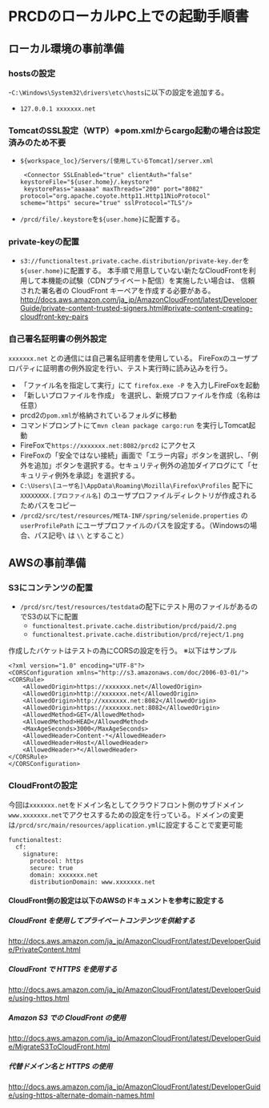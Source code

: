 # PRCDのローカルPC上での起動手順書
## ローカル環境の事前準備
### hostsの設定
 -`C:\Windows\System32\drivers\etc\hosts`に以下の設定を追加する。
  - `127.0.0.1 xxxxxxx.net`



### TomcatのSSL設定（WTP）※pom.xmlからcargo起動の場合は設定済みのため不要
  - `${workspace_loc}/Servers/[使用しているTomcat]/server.xml`

         <Connector SSLEnabled="true" clientAuth="false" keystoreFile="${user.home}/.keystore"
         keystorePass="aaaaaa" maxThreads="200" port="8082" protocol="org.apache.coyote.http11.Http11NioProtocol" scheme="https" secure="true" sslProtocol="TLS"/>

  - `/prcd/file/.keystore`を`${user.home}`に配置する。


### private-keyの配置
  - `s3://functionaltest.private.cache.distribution/private-key.der`を`${user.home}`に配置する。
     本手順で用意していない新たなCloudFrontを利用して本機能の試験（CDNプライベート配信）を実施したい場合は、
     信頼された署名者の CloudFront キーペアを作成する必要がある。
     http://docs.aws.amazon.com/ja_jp/AmazonCloudFront/latest/DeveloperGuide/private-content-trusted-signers.html#private-content-creating-cloudfront-key-pairs

### 自己署名証明書の例外設定
`xxxxxxx.net` との通信には自己署名証明書を使用している。
FireFoxのユーザプロパティに証明書の例外設定を行い、テスト実行時に読み込みを行う。

 -  「ファイル名を指定して実行」にて `firefox.exe -P` を入力しFireFoxを起動
 - 「新しいプロファイルを作成」 を選択し、新規プロファイルを作成（名称は任意）
 - prcd2の`pom.xml`が格納されているフォルダに移動
 - コマンドプロンプトにて`mvn clean package cargo:run` を実行しTomcat起動
 - FireFoxで`https://xxxxxxx.net:8082/prcd2` にアクセス
 - FireFoxの「安全ではない接続」画面で「エラー内容」ボタンを選択し、「例外を追加」ボタンを選択する。セキュリティ例外の追加ダイアログにて「セキュリティ例外を承認」を選択する。
 - `C:\Users\[ユーザ名]\AppData\Roaming\Mozilla\Firefox\Profiles` 配下に`XXXXXXXX.[プロファイル名]` のユーザプロファイルディレクトリが作成されるためパスをコピー
 - `/prcd2/src/test/resources/META-INF/spring/selenide.properties` の`userProfilePath` にユーザプロファイルのパスを設定する。（Windowsの場合、パス記号`\` は `\\` とすること）

## AWSの事前準備
### S3にコンテンツの配置
 - `/prcd/src/test/resources/testdata`の配下にテスト用のファイルがあるのでS3の以下に配置
   - `functionaltest.private.cache.distribution/prcd/paid/2.png`
   - `functionaltest.private.cache.distribution/prcd/reject/1.png`


作成したバケットはテストの為にCORSの設定を行う。
※以下はサンプル

    <?xml version="1.0" encoding="UTF-8"?>
    <CORSConfiguration xmlns="http://s3.amazonaws.com/doc/2006-03-01/">
    <CORSRule>
        <AllowedOrigin>https://xxxxxxx.net</AllowedOrigin>
        <AllowedOrigin>http://xxxxxxx.net</AllowedOrigin>
        <AllowedOrigin>http://xxxxxxx.net:8082</AllowedOrigin>
        <AllowedOrigin>https://xxxxxxx.net:8082</AllowedOrigin>
        <AllowedMethod>GET</AllowedMethod>
        <AllowedMethod>HEAD</AllowedMethod>
        <MaxAgeSeconds>3000</MaxAgeSeconds>
        <AllowedHeader>Content-*</AllowedHeader>
        <AllowedHeader>Host</AllowedHeader>
        <AllowedHeader>*</AllowedHeader>
    </CORSRule>
    </CORSConfiguration>

### CloudFrontの設定
今回は`xxxxxxx.net`をドメイン名としてクラウドフロント側のサブドメイン`www.xxxxxxx.net`でアクセスするための設定を行っている。ドメインの変更は`/prcd/src/main/resources/application.yml`に設定することで変更可能

    functionaltest:
      cf:
        signature:
          protocol: https
          secure: true
          domain: xxxxxxx.net
          distributionDomain: www.xxxxxxx.net

#### CloudFront側の設定は以下のAWSのドキュメントを参考に設定する

##### CloudFront を使用してプライベートコンテンツを供給する
http://docs.aws.amazon.com/ja_jp/AmazonCloudFront/latest/DeveloperGuide/PrivateContent.html
##### CloudFront で HTTPS を使用する
http://docs.aws.amazon.com/ja_jp/AmazonCloudFront/latest/DeveloperGuide/using-https.html
##### Amazon S3 での CloudFront の使用
http://docs.aws.amazon.com/ja_jp/AmazonCloudFront/latest/DeveloperGuide/MigrateS3ToCloudFront.html
##### 代替ドメイン名と HTTPS の使用
http://docs.aws.amazon.com/ja_jp/AmazonCloudFront/latest/DeveloperGuide/using-https-alternate-domain-names.html

